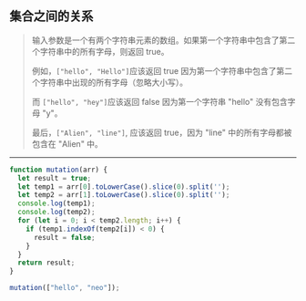 ## 集合之间的关系

> 输入参数是一个有两个字符串元素的数组。如果第一个字符串中包含了第二个字符串中的所有字母，则返回 true。
>
> 例如，`["hello", "Hello"]`应该返回 true 因为第一个字符串中包含了第二个字符串中出现的所有字母（忽略大小写）。
>
> 而 `["hello", "hey"]`应该返回 false 因为第一个字符串 "hello" 没有包含字母 "y"。
>
> 最后，`["Alien", "line"]`, 应该返回 true，因为 "line" 中的所有字母都被包含在 "Alien" 中。

---

```js
function mutation(arr) {
  let result = true;
  let temp1 = arr[0].toLowerCase().slice(0).split('');
  let temp2 = arr[1].toLowerCase().slice(0).split('');
  console.log(temp1);
  console.log(temp2);
  for (let i = 0; i < temp2.length; i++) {
    if (temp1.indexOf(temp2[i]) < 0) {
      result = false;
    }
  }
  return result;
}

mutation(["hello", "neo"]);
```

